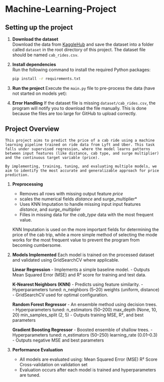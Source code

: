 # Machine-Learning-Project #

## Setting up the project ##

1. **Download the dataset**  
    Download the data from [KaggleHub](https://www.kaggle.com/datasets/ravi72munde/uber-lyft-cab-prices?resource=download) and save the dataset  into a folder called `dataset` in the root directory of this project. The dataset file should be named `cab_rides.csv`.

2. **Install dependencies**  
    Run the following command to install the required Python packages:
    ```bash
    pip install -r requirements.txt
    ```
3. **Run the project**
    Execute the `main.py` file to pre-process the data (have not started on models yet):

4. **Error Handling**
    If the dataset file is missing `dataset/cab_rides.csv`, the program will notify you to download the file manually. This is done because the files are too large for GitHub to upload correctly.


## Project Overview ##

    This project aims to predict the price of a cab ride using a machine learning pipeline trained on ride data from Lyft and Uber. This task falls under supervised regression, where the model learns patterns between input features (like distance, cab type, and surge multiplier) and the continuous target variable (price).

    By implementing, training, tuning, and evaluating multiple models, we aim to identify the most accurate and generalizable approach for price prediction.

1. **Preprocessing**
    * Removes all rows with missing output feature *price*
    * scales the numerical fields *distance* and surge_multiplier*
    * Uses KNN Imputation to handle missing input input features *distance*, and *surge_multiplier*
    * Filles in missing data for the *cab_type* data with the most frequent value.

    KNN Imputation is used on the more important fields for determining the price of the cab trip, while a more simple method of selecting the mode works for the most frequent value to prevent the program from becoming cumbersome.

2. **Models Implemented**
    Each model is trained on the processed dataset and validated using GridSearchCV where applicable.

    **Linear Regression** 
       - Implements a simple baseline model.
       - Outputs Mean Squared Error (MSE) and R² score for training and test data.

    **K-Nearest Neighbors (KNN)**
       - Predicts using feature similarity.
       - Hyperparameters tuned:
            n_neighbors (5–20)
            weights (uniform, distance)
       - GridSearchCV used for optimal configuration.

    **Random Forest Regressor**
       - An ensemble method using decision trees.
       - Hyperparameters tuned:
            n_estimators (50–200)
            max_depth (None, 10, 20)
            min_samples_split (2, 5)
       - Outputs training MSE, R², and best parameters

    **Gradient Boosting Regressor**
       - Boosted ensemble of shallow trees.
       - Hyperparameters tuned:
            n_estimators (50–250)
            learning_rate (0.01–0.3)
       - Outputs negative MSE and best parameters 


3. **Performance Evaluation**
   - All models are evaluated using:
        Mean Squared Error (MSE)
        R² Score
        Cross-validation on validation set
   - Evaluation occurs after each model is trained and hyperparameters are tuned. 
